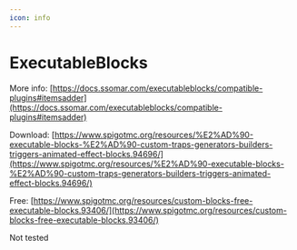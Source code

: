 ```yaml
---
icon: info
---
```


# ExecutableBlocks

More info: [https://docs.ssomar.com/executableblocks/compatible-plugins#itemsadder](https://docs.ssomar.com/executableblocks/compatible-plugins#itemsadder)

Download: [https://www.spigotmc.org/resources/%E2%AD%90-executable-blocks-%E2%AD%90-custom-traps-generators-builders-triggers-animated-effect-blocks.94696/](https://www.spigotmc.org/resources/%E2%AD%90-executable-blocks-%E2%AD%90-custom-traps-generators-builders-triggers-animated-effect-blocks.94696/)

Free: [https://www.spigotmc.org/resources/custom-blocks-free-executable-blocks.93406/](https://www.spigotmc.org/resources/custom-blocks-free-executable-blocks.93406/)


<Warning>
Not tested
</Warning>